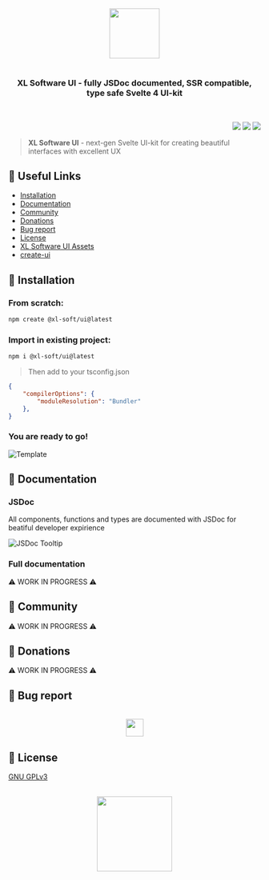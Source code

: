 <br/>
<br/>
<div align="middle">
    <img src="https://xluiassets.deno.dev/logo/ui/logo-dark" height=100>
</div>

#

<h3 align="center">
    <strong>XL Software UI</strong> - fully JSDoc documented, SSR compatible, type safe Svelte 4 UI-kit 
</h3>
<br/>
<p align="right">
    <img src="https://i.imgur.com/XfArZkI.png" />
    <img src="https://i.imgur.com/ZXDQfPA.png" />
    <img src="https://i.imgur.com/h8cehu5.png" />
</p>

> **XL Software UI** - next-gen Svelte UI-kit for creating beautiful interfaces with excellent UX 

<h2 id="install"><strong>🔗 Useful Links</strong></h2>

* <a href="#install">Installation</a>
* <a href="#docs">Documentation</a>
* <a href="#community">Community</a>
* <a href="#sponsor">Donations</a>
* <a href="#bugs">Bug report</a>
* <a href="#license">License</a>
* <a href="https://github.com/xl-soft/ui-assets">XL Software UI Assets</a>
* <a href="https://github.com/xl-soft/create-ui">create-ui</a>

<h2 id="install"><strong>💾 Installation</strong></h2>

### **From scratch:**

``` bash
npm create @xl-soft/ui@latest
```

### **Import in existing project:**

``` bash
npm i @xl-soft/ui@latest
```

> Then add to your tsconfig.json

```json
{
    "compilerOptions": {
        "moduleResolution": "Bundler"
    },
}
```

### You are ready to go!

![Template](https://i.imgur.com/kGvb8TQ.png)

<h2 id="docs"><strong>📄 Documentation</strong></h2>

### **JSDoc**

All components, functions and types are documented with JSDoc for beatiful developer expirience

![JSDoc Tooltip](https://i.imgur.com/yWT72uW.png)

### **Full documentation**

⚠️ WORK IN PROGRESS ⚠️

<h2 id="community"><strong>👋 Community</strong></h2>

⚠️ WORK IN PROGRESS ⚠️

<h2 id="sponsor"><strong>💸 Donations</strong></h2>

⚠️ WORK IN PROGRESS ⚠️

<h2 id="bugs"><strong>🐞 Bug report</strong></h2>
<br/>
<div align="middle">
    <a href="https://github.com/xl-soft/ui/issues/new/choose" >
        <img src="https://i.imgur.com/7x5Rq8M.png"  height=35>
    </a>
</div>

<h2 id="license"><strong>📜 License</strong></h2>

[GNU GPLv3](https://github.com/xl-soft/blob/master/LICENSE.md)

<br/>
<div align="center">
  <a href="https://vk.com/xlsoftware" target="_blank" rel="noreferrer">
    <img src="https://i.imgur.com/uz0kNQz.png" width=150>
  </a>
</div>
